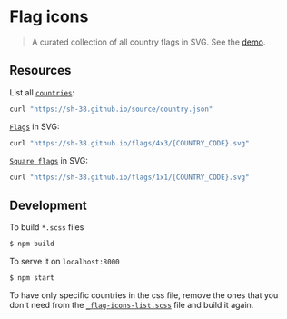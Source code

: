 # Flag icons

> A curated collection of all country flags in SVG. See the [demo](https://sh-38.github.io).

## Resources

List all [`countries`](source/country.json):

```sh
curl "https://sh-38.github.io/source/country.json"
```

[`Flags`](flags/4x3) in SVG:

```sh
curl "https://sh-38.github.io/flags/4x3/{COUNTRY_CODE}.svg"
```

[`Square flags`](flags/1x1) in SVG:

```sh
curl "https://sh-38.github.io/flags/1x1/{COUNTRY_CODE}.svg"
```

## Development
To build `*.scss` files

```bash
$ npm build
```

To serve it on `localhost:8000`

```bash
$ npm start
```

To have only specific countries in the css file, remove the ones that you don't need from the [`_flag-icons-list.scss`](sass/_flag-icons-list.scss) file and build it again.
